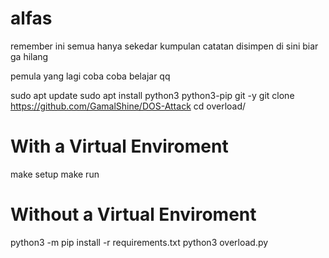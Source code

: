 # alfas
remember ini semua hanya sekedar kumpulan catatan disimpen di sini biar ga hilang

pemula yang lagi coba coba belajar qq



sudo apt update
sudo apt install python3 python3-pip git -y
git clone https://github.com/GamalShine/DOS-Attack
cd overload/

# With a Virtual Enviroment
make setup
make run

# Without a Virtual Enviroment
python3 -m pip install -r requirements.txt
python3 overload.py

